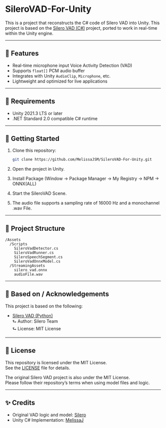 # SileroVAD-For-Unity

This is a project that reconstructs the C# code of Silero VAD into Unity.
This project is based on the [Silero VAD (C#)](https://github.com/snakers4/silero-vad/tree/master/examples/csharp) project, ported to work in real-time within the Unity engine.

---

## 📌 Features

- Real-time microphone input Voice Activity Detection (VAD)
- Supports `float[]` PCM audio buffer
- Integrates with Unity `AudioClip`, `Microphone`, etc.
- Lightweight and optimized for live applications

---

## 🔧 Requirements

- Unity 2021.3 LTS or later
- .NET Standard 2.0 compatible C# runtime

---

## 🚀 Getting Started

1. Clone this repository:

   ```bash
   git clone https://github.com/MelissaJSM/SileroVAD-For-Unity.git
   ```

2. Open the project in Unity.

3. Install Package (Window -> Package Manager -> My Registry -> NPM -> ONNX(ALL)

5. Start the SileroVAD Scene.

6. The audio file supports a sampling rate of 16000 Hz and a monochannel .wav File.

---

## 📂 Project Structure

```
/Assets
  /Scripts
    SileroVadDetector.cs
    SileroVadRunner.cs        
    SileroSpeechSegment.cs
    SileroVadOnnxModel.cs
  /StreamingAssets
    silero_vad.onnx
    audioFile.wav
```

---

## 🔄 Based on / Acknowledgements

This project is based on the following:

- [Silero VAD (Python)](https://github.com/snakers4/silero-vad/tree/master/examples/csharp)  
  ⮑ Author: Silero Team  
  ⮑ License: MIT License

---

## 📄 License

This repository is licensed under the MIT License.  
See the [LICENSE](LICENSE) file for details.

The original Silero VAD project is also under the MIT License.  
Please follow their repository’s terms when using model files and logic.

---

## ✨ Credits

- Original VAD logic and model: [Silero](https://github.com/snakers4/silero-vad)
- Unity C# Implementation: [MelissaJ](https://github.com/MelissaJSM)
